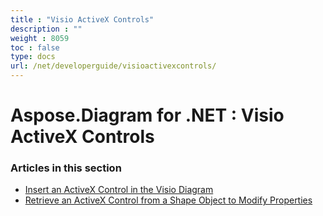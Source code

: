 ```yaml
---
title : "Visio ActiveX Controls" 
description : "" 
weight : 8059 
toc : false
type: docs
url: /net/developerguide/visioactivexcontrols/
---
```


# Aspose.Diagram for .NET : Visio ActiveX Controls


### Articles in this section

*    [Insert an ActiveX Control in the Visio Diagram](https://docs2.aspose.com/diagram/net/developerguide/visioactivexcontrols/insert+an+activex+control+in+the+visio+diagram/)    
*    [Retrieve an ActiveX Control from a Shape Object to Modify Properties](https://docs2.aspose.com/diagram/net/developerguide/visioactivexcontrols/retrieve+an+activex+control+from+a+shape+object+to+modify+properties/)    

           

